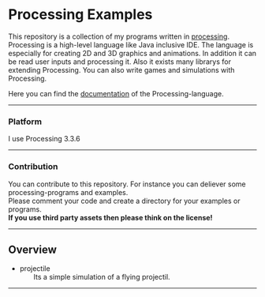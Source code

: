 # Processing Examples  

This repository is a collection of my programs written in [processing](https://processing.org/). Processing is a high-level language like Java inclusive IDE. The language is especially for creating 2D and 3D graphics and animations. In addition it can be read user inputs and processing it. Also it exists many librarys for extending Processing. You can also write games and simulations with Processing.  

Here you can find the [documentation](https://processing.org/reference/) of the Processing-language.  

---

### Platform

I use Processing 3.3.6  

---

### Contribution

You can contribute to this repository. For instance you can deliever some processing-programs and examples.  
Please comment your code and create a directory for your examples or programs.  
**If you use third party assets then please think on the license!**  

---

## Overview  

* projectile  
  &nbsp;&nbsp;&nbsp;&nbsp;&nbsp;&nbsp; Its a simple simulation of a flying projectil.

---
